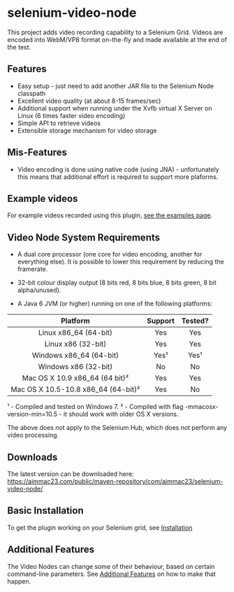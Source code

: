 selenium-video-node
===================

This project adds video recording capability to a Selenium Grid. Videos are encoded into WebM/VP8 format on-the-fly and made available at the end of the test.

## Features

* Easy setup - just need to add another JAR file to the Selenium Node classpath
* Excellent video quality (at about 8-15 frames/sec)
* Additional support when running under the Xvfb virtual X Server on Linux (6 times faster video encoding)
* Simple API to retrieve videos
* Extensible storage mechanism for video storage

## Mis-Features

* Video encoding is done using native code (using JNA) - unfortunately this means that additional effort is required to support more plaforms.

## Example videos

For example videos recorded using this plugin, [see the examples page](http://selenium-videos.s3-website-eu-west-1.amazonaws.com/).

## Video Node System Requirements

* A dual core processor (one core for video encoding, another for everything else). It is possible to lower this requirement by reducing the framerate.

* 32-bit colour display output (8 bits red, 8 bits blue, 8 bits green, 8 bit alpha/unused).

* A Java 6 JVM (or higher) running on one of the following platforms:

| Platform      | Support | Tested? |
|:---------------:|:---------:|:---------:|
| Linux x86_64 (64-bit) |  Yes        | Yes |
| Linux x86 (32-bit)   | Yes      | Yes |
| Windows x86_64 (64-bit) | Yes¹ | Yes¹ |
| Windows x86 (32-bit) | No | No |
| Mac OS X 10.9 x86_64 (64 bit)² | Yes | Yes |
| Mac OS X 10.5-10.8 x86_64 (64-bit)² | Yes | No |

¹ - Compiled and tested on Windows 7.
² - Compiled with flag -mmacosx-version-min=10.5 - it should work with older OS X versions.

The above does not apply to the Selenium Hub, which does not perform any video processing.

## Downloads

The latest version can be downloaded here: https://aimmac23.com/public/maven-repository/com/aimmac23/selenium-video-node/

## Basic Installation

To get the plugin working on your Selenium grid, see [Installation](INSTALLATION.md)

## Additional Features

The Video Nodes can change some of their behaviour, based on certain command-line parameters. See [Additional Features](ADDITIONAL_FEATURES.md) on how to make that happen.

